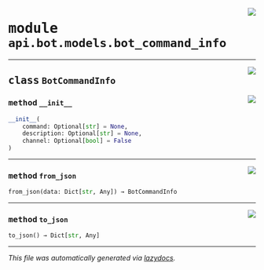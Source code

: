 <!-- markdownlint-disable -->

<a href="https://github.com/switchcollab/Switch-Bots-Python-Library/tree/main/src/switch/api/bot/models/bot_command_info.py#L0"><img align="right" src="https://img.shields.io/badge/-source-cccccc?style=flat-square"/></a>

# <kbd>module</kbd> `api.bot.models.bot_command_info`






---

<a href="https://github.com/switchcollab/Switch-Bots-Python-Library/tree/main/src/switch/api/bot/models/bot_command_info.py#L6"><img align="right" src="https://img.shields.io/badge/-source-cccccc?style=flat-square"/></a>

## <kbd>class</kbd> `BotCommandInfo`




<a href="https://github.com/switchcollab/Switch-Bots-Python-Library/tree/main/src/switch/api/bot/models/bot_command_info.py#L7"><img align="right" src="https://img.shields.io/badge/-source-cccccc?style=flat-square"/></a>

### <kbd>method</kbd> `__init__`

```python
__init__(
    command: Optional[str] = None,
    description: Optional[str] = None,
    channel: Optional[bool] = False
)
```








---

<a href="https://github.com/switchcollab/Switch-Bots-Python-Library/tree/main/src/switch/api/bot/models/bot_command_info.py#L18"><img align="right" src="https://img.shields.io/badge/-source-cccccc?style=flat-square"/></a>

### <kbd>method</kbd> `from_json`

```python
from_json(data: Dict[str, Any]) → BotCommandInfo
```





---

<a href="https://github.com/switchcollab/Switch-Bots-Python-Library/tree/main/src/switch/api/bot/models/bot_command_info.py#L26"><img align="right" src="https://img.shields.io/badge/-source-cccccc?style=flat-square"/></a>

### <kbd>method</kbd> `to_json`

```python
to_json() → Dict[str, Any]
```








---

_This file was automatically generated via [lazydocs](https://github.com/ml-tooling/lazydocs)._

